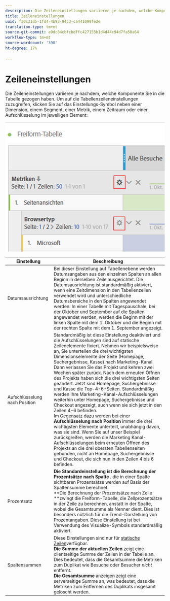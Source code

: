 ```yaml
---
description: Die Zeileneinstellungen variieren je nachdem, welche Komponente Sie in die Tabelle gezogen haben.
title: Zeileneinstellungen
uuid: f30c31d5-1fd4-4b93-94c3-ca441099fe2e
translation-type: tm+mt
source-git-commit: a9dc84cbfcbdffc427155b1d4d44c94d7fa50a64
workflow-type: tm+mt
source-wordcount: '390'
ht-degree: 17%

---
```



# Zeileneinstellungen

Die Zeileneinstellungen variieren je nachdem, welche Komponente Sie in die Tabelle gezogen haben. Um auf die Tabellenzeileneinstellungen zuzugreifen, klicken Sie auf das Einstellungs-Symbol neben einer Dimension, einem Segment, einer Metrik, einem Zeitraum oder einer Aufschlüsselung im jeweiligen Element:

![](assets/row-settings.png)

| Einstellung | Beschreibung |
|--- |--- |
| Datumsausrichtung | Bei dieser Einstellung auf Tabellenebene werden Datumsangaben aus den einzelnen Spalten an allen Beginn in derselben Zeile ausgerichtet. Die Datumsausrichtung ist standardmäßig aktiviert, wenn eine Zeitdimension in den Tabellenzeilen verwendet wird und unterschiedliche Datumsbereiche in den Spalten angewendet werden. In einer Tabelle mit Tagespauschale, bei der Oktober und September auf die Spalten angewendet werden, werden die Beginn mit der linken Spalte mit dem 1. Oktober und die Beginn mit der rechten Spalte mit dem 1. September angezeigt. |
| Aufschlüsselung nach Position | Standardmäßig ist diese Einstellung deaktiviert und die Aufschlüsselungen sind auf statische Zeilenelemente fixiert. Nehmen wir beispielsweise an, Sie unterteilen die drei wichtigsten Dimensionselemente der Seite (Homepage, Suchergebnisse, Kasse) nach Marketing-Kanal. Dann verlassen Sie das Projekt und kehren zwei Wochen später zurück. Nach dem erneuten Öffnen des Projekts haben sich die drei wichtigsten Seiten geändert. Jetzt sind Homepage, Suchergebnisse und Kasse die Top-4-6-Seiten. Standardmäßig werden Ihre Marketing-Kanal-Aufschlüsselungen weiterhin unter Homepage, Suchergebnisse und Checkout angezeigt, auch wenn sie sich jetzt in den Zeilen 4-6 befinden. <br> Im Gegensatz dazu werden bei einer **Aufschlüsselung nach Position** immer die drei wichtigsten Elemente unterteilt, unabhängig davon, was sie sind. Wenn Sie auf unser Beispiel zurückgreifen, werden die Marketing Kanal-Aufschlüsselungen beim erneuten Öffnen des Projekts an die drei obersten Tabellenseiten gebunden, nicht an Homepage, Suchergebnisse und Checkout, die sich nun in den Zeilen 4 bis 6 befinden. |
| Prozentsatz | **Die Standardeinstellung ist die Berechnung der Prozentsätze nach Spalte** . die in einer Spalte sichtbaren Prozentsätze werden auf Basis der Spaltensumme berechnet. <br>**Die Berechnung der Prozentsätze nach Zeile **zwingt die Freiform-Tabelle, die Zellprozentsätze in der Zeile zu berechnen, anstatt in der Spalte, wobei die Gesamtsumme als Nenner dient. Dies ist besonders nützlich für die Trend-Darstellung von Prozentangaben. Diese Einstellung ist bei Verwendung des Visualize-Symbols standardmäßig aktiviert. |
| Spaltensummen | Diese Einstellungen sind nur für [statische Zeilen](manual-vs-dynamic-rows.md)verfügbar. <br> **Die Summe der aktuellen Zeilen** zeigt eine clientseitige Summe der Zeilen in der Tabelle an. Dies bedeutet, dass die Gesamtsumme die Metriken zum Duplikat wie Besuche oder Besucher *nicht* entfernt. <br> **Die Gesamtsumme** anzeigen zeigt eine serverseitige Summe an, was bedeutet, dass die Metriken zum Entfernen des Duplikats insgesamt gelöscht werden. |
